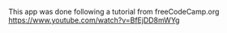 This app was done following a tutorial from freeCodeCamp.org https://www.youtube.com/watch?v=BfEjDD8mWYg
